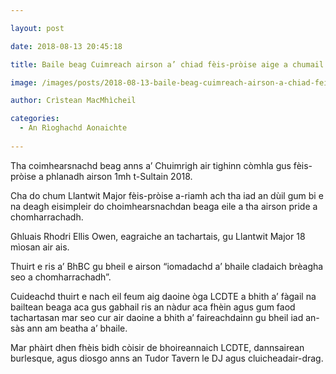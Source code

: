 ```yaml
---

layout: post

date: 2018-08-13 20:45:18

title: Baile beag Cuimreach airson a’ chiad fèis-pròise aige a chumail

image: /images/posts/2018-08-13-baile-beag-cuimreach-airson-a-chiad-feis-proise-aige-a-chumail.webp

author: Crìstean MacMhìcheil

categories:
  - An Rìoghachd Aonaichte
  
---
```


Tha coimhearsnachd beag anns a&#8217; Chuimrigh air tighinn còmhla gus fèis-pròise a phlanadh airson 1mh t-Sultain 2018.

Cha do chum Llantwit Major fèis-pròise a-riamh ach tha iad an dùil gum bi e na deagh eisimpleir do choimhearsnachdan beaga eile a tha airson pride a chomharrachadh.

Ghluais Rhodri Ellis Owen, eagraiche an tachartais, gu Llantwit Major 18 mìosan air ais.

Thuirt e ris a&#8217; BhBC gu bheil e airson &#8220;iomadachd a&#8217; bhaile cladaich brèagha seo a chomharrachadh&#8221;.

Cuideachd thuirt e nach eil feum aig daoine òga LCDTE a bhith a&#8217; fàgail na bailtean beaga aca gus gabhail ris an nàdur aca fhèin agus gum faod tachartasan mar seo cur air daoine a bhith a&#8217; faireachdainn gu bheil iad an-sàs ann am beatha a&#8217; bhaile.

Mar phàirt dhen fhèis bidh còisir de bhoireannaich LCDTE, dannsairean burlesque, agus diosgo anns an Tudor Tavern le DJ agus cluicheadair-drag.

